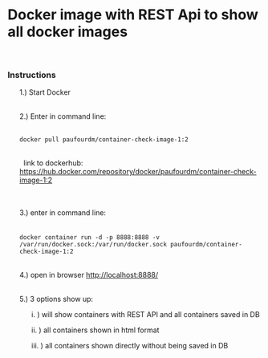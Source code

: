 
<h1>
Docker image with REST Api to show all docker images
</h1>
<br>


<h3>
Instructions
</h3>
<ul>
1.) Start Docker
</ul>
<ul><br>
2.) Enter in command line: <br> <br>
<code>&nbsp;
docker pull paufourdm/container-check-image-1:2</code><br><br>

&nbsp;&nbsp;link to  dockerhub:
<a href="https://hub.docker.com/r/paufourdm/container-check-image-1">https://hub.docker.com/repository/docker/paufourdm/container-check-image-1:2</a><br>
<br> <br>
</ul>
<ul>
3.) enter in command line: <br> <br>
&nbsp;<code>
docker container run -d -p 8888:8888 -v /var/run/docker.sock:/var/run/docker.sock paufourdm/container-check-image-1:2
</code>
</ul>

<ul><br>
4.) open in browser <a href="http://localhost:8888/">http://localhost:8888/</a>
</ul>


<ul><br>
5.) 3 options show up:
<ul>
	i. ) will show containers with REST API and all containers saved in DB
	
</ul>
<ul>
	ii. ) all containers shown in html format
	
</ul>
<ul>
	iii. ) all containers shown directly without being saved in DB
	
</ul>
</ul>


